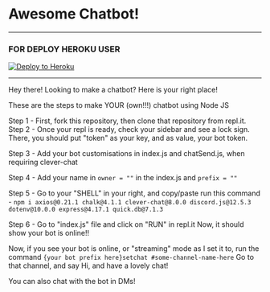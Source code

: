 # Awesome Chatbot!

***
### FOR DEPLOY HEROKU USER


<p><a href="https://heroku.com/deploy?template=https://github.com/MGalaCyber/Chatbot-AI-v1"> <img src="https://www.herokucdn.com/deploy/button.svg" alt="Deploy to Heroku" /></a></p>

***

Hey there! Looking to make a chatbot? Here is your right place!

These are the steps to make YOUR (own!!!) chatbot using Node JS

Step 1 -
First, fork this repository, then clone that repository from repl.it.
Step 2 - 
Once your repl is ready, check your sidebar and see a lock sign. There, you should put "token" as your key, and as value, your bot token.

Step 3 -
Add your bot customisations in index.js and chatSend.js, when requiring clever-chat

Step 4 -
Add your name in `owner = ""` in the index.js and `prefix = ""`

Step 5 -
Go to your "SHELL" in your right, and copy/paste run this command -
`npm i axios@0.21.1 chalk@4.1.1 clever-chat@8.0.0 discord.js@12.5.3 dotenv@10.0.0 express@4.17.1 quick.db@7.1.3`

Step 6 -
Go to "index.js" file and click on "RUN" in repl.it
Now, it should show your bot is online!!

Now, if you see your bot is online, or "streaming" mode as I set it to, run the command `{your bot prefix here}setchat #some-channel-name-here`
Go to that channel, and say Hi, and have a lovely chat!

You can also chat with the bot in DMs!


